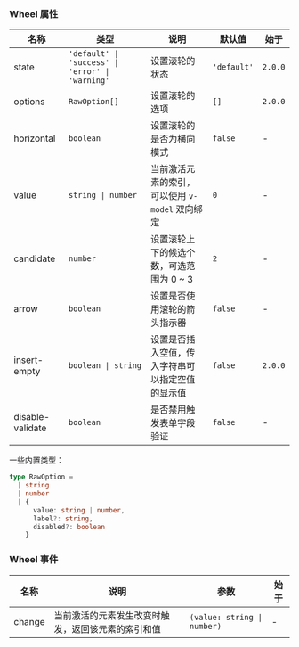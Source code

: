 ### Wheel 属性

| 名称             | 类型                                             | 说明                                             | 默认值      | 始于    |
| ---------------- | ------------------------------------------------ | ------------------------------------------------ | ----------- | ------- |
| state            | `'default' \| 'success' \| 'error' \| 'warning'` | 设置滚轮的状态                                   | `'default'` | `2.0.0` |
| options          | `RawOption[]`                                    | 设置滚轮的选项                                   | `[]`        | `2.0.0` |
| horizontal       | `boolean`                                        | 设置滚轮的是否为横向模式                         | `false`     | -       |
| value            | `string \| number`                               | 当前激活元素的索引，可以使用 `v-model` 双向绑定  | `0`         | -       |
| candidate        | `number`                                         | 设置滚轮上下的候选个数，可选范围为 0 ~ 3         | `2`         | -       |
| arrow            | `boolean`                                        | 设置是否使用滚轮的箭头指示器                     | `false`     | -       |
| insert-empty     | `boolean \| string`                              | 设置是否插入空值，传入字符串可以指定空值的显示值 | `false`     | `2.0.0` |
| disable-validate | `boolean`                                        | 是否禁用触发表单字段验证                         | `false`     | -       |

一些内置类型：

```ts
type RawOption =
  | string
  | number
  | {
      value: string | number,
      label?: string,
      disabled?: boolean
    }
```

### Wheel 事件

| 名称   | 说明                                               | 参数                        | 始于 |
| ------ | -------------------------------------------------- | --------------------------- | ---- |
| change | 当前激活的元素发生改变时触发，返回该元素的索引和值 | `(value: string \| number)` | -    |

